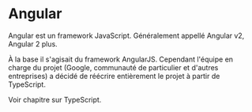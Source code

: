# Angular

Angular est un framework JavaScript. Généralement appellé Angular v2, Angular 2 plus.

À la base il s'agisait du framework AngularJS. Cependant l'équipe en charge du projet (Google, communauté de particulier et d'autres entreprises) a décidé de réécrire entièrement le projet à partir de TypeScript.

Voir chapitre sur TypeScript.
